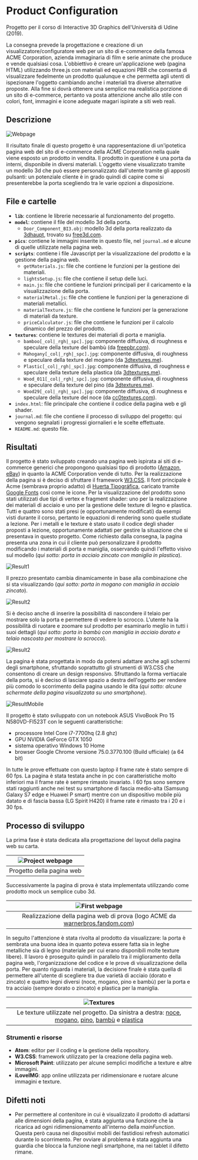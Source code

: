 # Product Configuration

Progetto per il corso di Interactive 3D Graphics dell'Università di Udine (2019).

La consegna prevede la progettazione e creazione di un visualizzatore/configuratore web per un sito di e-commerce della famosa ACME Corporation, azienda immaginaria di film e serie animate che produce e vende qualsiasi cosa. L'obbiettivo è creare un'applicazione web (pagina HTML) utilizzando three.js con materiali ed equazioni PBR che consenta di visualizzare fedelmente un prodotto qualunque e che permetta agli utenti di ispezionare l'oggetto cambiando anche i materiali tra diverse alternative proposte. Alla fine si dovrà ottenere una semplice ma realistica porzione di un sito di e-commerce, pertanto va posta attenzione anche allo stile con colori, font, immagini e icone adeguate magari ispirate a siti web reali.

## Descrizione

 ![Webpage](pics/pagina_intera.png)

 Il risultato finale di questo progetto è una rappresentazione di un'ipotetica pagina web del sito di e-commerce della ACME Corporation nella quale viene esposto un prodotto in vendita. Il prodotto in questione è una porta da interni, disponibile in diversi materiali. L'oggetto viene visualizzato tramite un modello 3d che può essere personalizzato dall'utente tramite gli appositi pulsanti: un potenziale cliente è in grado quindi di capire come si presenterebbe la porta scegliendo tra le varie opzioni a disposizione.

## File e cartelle

* **`lib`**: contiene le librerie necessarie al funzionamento del progetto.
* **`model`**: contiene il file del modello 3d della porta.
  * `Door_Component_BI3.obj`: modello 3d della porta realizzato da [3dhaupt](https://free3d.com/it/user/3dhaupt), trovato su [free3d.com](https://free3d.com/it/3d-model/room-door-94798.html).
* **`pics`**: contiene le immagini inserite in questo file, nel `journal.md` e alcune di quelle utilizzate nella pagina web.
* **`scripts`**: contiene i file Javascript per la visualizzazione del prodotto e la gestione della pagina web.
  * `getMaterials.js`: file che contiene le funzioni per la gestione dei materiali.
  * `lightsSetup.js`: file che contiene il setup delle luci.
  * `main.js`: file che contiene le funzioni principali per il caricamento e la visualizzazione della porta.
  * `materialMetal.js`: file che contiene le funzioni per la generazione di materiali metallici.
  * `materialTexture.js`: file che contiene le funzioni per la generazione di materiali da texture.
  * `priceCalculator.js`: file che contiene le funzioni per il calcolo dinamico del prezzo del prodotto.
* **`textures`**: contiene le textures dei materiali di porta e maniglia.
  * `bamboo[_col|_rgh|_spc].jpg`: componente diffusiva, di roughness e speculare della texture del bambù (da [freepbr.com](https://freepbr.com/materials/bamboo-wood-pbr-material/)).
  * `Mahogany[_col|_rgh|_spc].jpg`: componente diffusiva, di roughness e speculare della texture del mogano (da [3dtextures.me](https://3dtextures.me/2018/12/27/wood-009-mahogany/)).
  * `Plastic[_col|_rgh|_spc].jpg`: componente diffusiva, di roughness e speculare della texture della plastica (da [3dtextures.me](https://3dtextures.me/2018/03/26/plastic-001-w-speckles-and-fingerprints/)).
  * `Wood_011[_col|_rgh|_spc].jpg`: componente diffusiva, di roughness e speculare della texture del pino (da [3dtextures.me](https://3dtextures.me/2019/01/10/wood-011a/)).
  * `Wood29[_col|_rgh|_spc].jpg`: componente diffusiva, di roughness e speculare della texture del noce (da [cc0textures.com](https://www.cc0textures.com/view.php?tex=Wood29)).
* `index.html`: file principale che contiene il codice della pagina web e gli shader.
* `journal.md`: file che contiene il processo di sviluppo del progetto: qui vengono segnalati i progressi giornalieri e le scelte effettuate.
* `README.md`: questo file.

## Risultati

Il progetto è stato sviluppato creando una pagina web ispirata ai siti di e-commerce generici che propongono qualsiasi tipo di prodotto ([Amazon](https://www.amazon.it/), [eBay](https://www.ebay.it/)) in quanto la ACME Corporation vende di tutto. Per la realizzazione della pagina si è deciso di sfruttare il framework [W3.CSS](https://www.w3schools.com/w3css/). Il font principale è Acme (sembrava proprio adatto) di [Huerta Tipográfica](https://huertatipografica.com/en), caricato tramite [Google Fonts](https://fonts.google.com/specimen/Acme) così come le icone. Per la visualizzazione del prodotto sono stati utilizzati due tipi di vertex e fragment shader: uno per la realizzazione dei materiali di acciaio e uno per la gestione delle texture di legno e plastica. Tutti e quattro sono stati presi (e opportunamente modificati) da esempi visti durante il corso, pertanto le equazioni di rendering sono quelle studiate a lezione. Per i metalli e le texture è stato usato il codice degli shader proposti a lezione, opportunamente adattati per gestire la situazione che si presentava in questo progetto. Come richiesto dalla consegna, la pagina presenta una zona in cui il cliente può personalizzare il prodotto modificando i materiali di porta e maniglia, osservando quindi l'effetto visivo sul modello (*qui sotto: porta in acciaio zincato con maniglia in plastica*).

![Result1](pics/porta_zincata.png)

Il prezzo presentato cambia dinamicamente in base alla combinazione che si sta visualizzando (*qui sotto: porta in mogano con maniglia in acciaio zincato*).

![Result2](pics/porta_mogano.png)

Si è deciso anche di inserire la possibilità di nascondere il telaio per mostrare solo la porta e permettere di vedere lo scrocco. L'utente ha la possibilità di ruotare e zoomare sul prodotto per esaminarlo meglio in tutti i suoi dettagli (*qui sotto: porta in bambù con maniglia in acciaio dorato e telaio nascosto per mostrare lo scrocco*).

![Result2](pics/porta_bamboo.png)

La pagina è stata progettata in modo da potersi adattare anche agli schermi degli smartphone, sfruttando soprattutto gli strumenti di W3.CSS che consentono di creare un design responsivo. Sfruttando la forma vertiacale della porta, si è deciso di lasciare spazio a destra dell'oggetto per rendere più comodo lo scorrimento della pagina usando le dita (*qui sotto: alcune schermate della pagina visualizzata su uno smartphone*).

![ResultMobile](pics/pagina_mobile.png)

Il progetto è stato sviluppato con un notebook ASUS VivoBook Pro 15 N580VD-FI523T con le seguenti caratteristiche:
- processore Intel Core i7-7700hq (2.8 ghz)
- GPU NVIDIA GeForce GTX 1050
- sistema operativo Windows 10 Home
- browser Google Chrome versione 75.0.3770.100 (Build ufficiale) (a 64 bit)

In tutte le prove effettuate con questo laptop il frame rate è stato sempre di 60 fps. La pagina è stata testata anche in pc con caratteristiche molto inferiori ma il frame rate è sempre rimasto invariato. I 60 fps sono sempre stati raggiunti anche nei test su smartphone di fascia medio-alta (Samsung Galaxy S7 edge e Huawei P smart) mentre con un dispositivo mobile più datato e di fascia bassa (LG Spirit H420) il frame rate è rimasto tra i 20 e i 30 fps.

## Processo di sviluppo

La prima fase è stata dedicata alla progettazione del layout della pagina web su carta.

| ![Project webpage](pics/progetto_paginaweb.jpg) |
| :---------------------------------------------: |
| Progetto della pagina web |

Successivamente la pagina di prova è stata implementata utilizzando come prodotto mock un semplice cubo 3d.

| ![First webpage](pics/pagina_prova.png) |
| :-------------------------------------: |
| Realizzazione della pagina web di prova (logo ACME da [warnerbros.fandom.com](https://warnerbros.fandom.com/wiki/ACME_Corporation?file=Acme-corp.png)) |

In seguito l'attenzione è stata rivolta al prodotto da visualizzare: la porta è sembrata una buona idea in quanto poteva essere fatta sia in leghe metalliche sia di legno (materiale per cui erano disponibili molte texture libere). Il lavoro è proseguito quindi in parallelo tra il miglioramento della pagina web, l'organizzazione del codice e le prove di visualizzazione della porta. Per quanto riguarda i materiali, la decisione finale è stata quella di permettere all'utente di scegliere tra due varietà di acciaio (dorato e zincato) e quattro legni diversi (noce, mogano, pino e bambù) per la porta e tra acciaio (sempre dorato o zincato) e plastica per la maniglia.

| ![Textures](pics/textures.png) |
| :----------------------------: |
| Le texture utilizzate nel progetto. Da sinistra a destra: [noce](https://www.cc0textures.com/view.php?tex=Wood29), [mogano](https://3dtextures.me/2018/12/27/wood-009-mahogany/), [pino](https://3dtextures.me/2019/01/10/wood-011a/), [bambù](https://freepbr.com/materials/bamboo-wood-pbr-material/) e [plastica](https://3dtextures.me/2018/03/26/plastic-001-w-speckles-and-fingerprints/)|

### Strumenti e risorse

* **Atom**: editor per il coding e la gestione della repository.
* **W3.CSS**: framework utilizzato per la creazione della pagina web.
* **Microsoft Paint**: utilizzato per alcune semplici modifiche a texture e altre immagini.
* **iLoveIMG**: app online utilizzata per ridimensionare e ruotare alcune immagini e texture.

## Difetti noti

* Per permettere al contenitore in cui è visualizzato il prodotto di adattarsi alle dimensioni della pagina, è stata aggiunta una funzione che la ricarica ad ogni ridimensionamento all'interno della *mainFunction*. Questa però causa nei dispositivi mobili dei fastidiosi refresh automatici durante lo scorrimento. Per ovviare al problema è stata aggiunta una guardia che blocca la funzione negli smartphone, ma nei tablet il difetto rimane.
